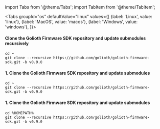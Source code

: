 import Tabs from '@theme/Tabs';
import TabItem from '@theme/TabItem';

<Tabs
groupId="os"
defaultValue="linux"
values={[
{label: 'Linux', value: 'linux'},
{label: 'MacOS', value: 'macos'},
{label: 'Windows', value: 'windows'},
]}>

<TabItem value="linux">

#### Clone the Golioth Firmware SDK repository and update submodules recursively

```console
cd ~
git clone --recursive https://github.com/golioth/golioth-firmware-sdk.git -b v0.9.0
```

</TabItem>

<TabItem value="macos">

#### 1. Clone the Golioth Firmware SDK repository and update submodules

```console
cd ~
git clone --recursive https://github.com/golioth/golioth-firmware-sdk.git -b v0.9.0
```

</TabItem>

<TabItem value="windows">

#### 1. Clone the Golioth Firmware SDK repository and update submodules

```console
cd %HOMEPATH%
git clone --recursive https://github.com/golioth/golioth-firmware-sdk.git -b v0.9.0
```

</TabItem>
</Tabs>
